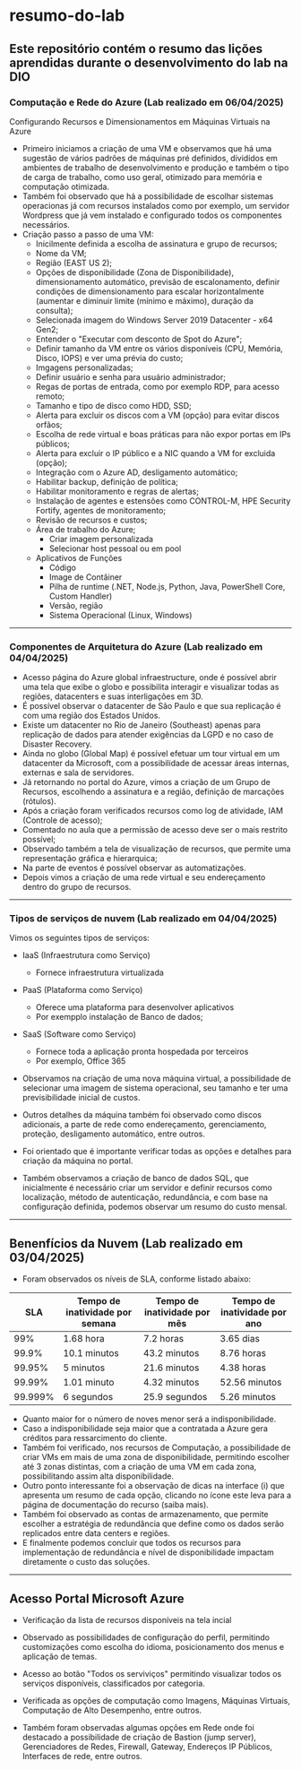 # resumo-do-lab
Este repositório contém o resumo das lições aprendidas durante o desenvolvimento do lab na DIO
---
### Computação e Rede do Azure (Lab realizado em 06/04/2025)
Configurando Recursos e Dimensionamentos em Máquinas Virtuais na Azure

- Primeiro iniciamos a criação de uma VM e observamos que há uma sugestão de vários padrões de máquinas pré definidos, divididos em ambientes de trabalho de desenvolvimento e produção e também o tipo de carga de trabalho, como uso geral, otimizado para memória e computação otimizada.
- Também foi observado que há a possibilidade de escolhar sistemas operacionas já com recursos instalados como por exemplo, um servidor Wordpress que já vem instalado e configurado todos os componentes necessários.
- Criação passo a passo de uma VM:
  - Inicilmente definida a escolha de assinatura e grupo de recursos;
  - Nome da VM;
  - Região (EAST US 2);
  - Opções de disponibilidade (Zona de Disponibilidade), dimensionamento automático, previsão de escalonamento, definir condições de dimensionamento para escalar horizontalmente (aumentar e diminuir limite (mínimo e máximo), duração da consulta);
  - Selecionada imagem do Windows Server 2019 Datacenter - x64 Gen2;
  - Entender o "Executar com desconto de Spot do Azure";
  - Definir tamanho da VM entre os vários disponíveis (CPU, Memória, Disco, IOPS) e ver uma prévia do custo;
  - Imgagens personalizadas;
  - Definir usuário e senha para usuário administrador;
  - Regas de portas de entrada, como por exemplo RDP, para acesso remoto;
  - Tamanho e tipo de disco como HDD, SSD;
  - Alerta para excluir os discos com a VM (opção) para evitar discos orfãos;
  - Escolha de rede virtual e boas práticas para não expor portas em IPs públicos;
  - Alerta para excluir o IP público e a NIC quando a VM for excluida (opção);
  - Integração com o Azure AD, desligamento automático;
  - Habilitar backup, definição de política;
  - Habilitar monitoramento e regras de alertas;
  - Instalação de agentes e estensões como CONTROL-M, HPE Security Fortify, agentes de monitoramento;
  - Revisão de recursos e custos;
  - Área de trabalho do Azure;
    - Criar imagem personalizada
    - Selecionar host pessoal ou em pool
  - Aplicativos de Funções
     - Código
     - Image de Contâiner
     - Pilha de runtime (.NET, Node.js, Python, Java, PowerShell Core, Custom Handler)
     - Versão, região
     - Sistema Operacional (Linux, Windows)
    
---
### Componentes de Arquitetura do Azure (Lab realizado em 04/04/2025)

- Acesso página do Azure global infraestructure, onde é possível abrir uma tela que exibe o globo e possibilita interagir e visualizar todas as regiões, datacenters e suas interligações em 3D.
- É possível observar o datacenter de São Paulo e que sua replicação é com uma região dos Estados Unidos.
- Existe um datacenter no Rio de Janeiro (Southeast) apenas para replicação de dados para atender exigências da LGPD e no caso de Disaster Recovery.
- Ainda no globo (Global Map) é possível efetuar um tour virtual em um datacenter da Microsoft, com a possibilidade de acessar áreas internas, externas e sala de servidores.
- Já retornando no portal do Azure, vimos a criação de um Grupo de Recursos, escolhendo a assinatura e a região, definição de marcações (rótulos).
- Após a criação foram verificados recursos como log de atividade, IAM (Controle de acesso);
- Comentado no aula que a permissão de acesso deve ser o mais restrito possível;
- Observado também a tela de visualização de recursos, que permite uma representação gráfica e hierarquica;
- Na parte de eventos é possível observar as automatizações.
- Depois vimos a criação de uma rede virtual e seu endereçamento dentro do grupo de recursos.
  
  
---
### Tipos de serviços de nuvem (Lab realizado em 04/04/2025)

Vimos os seguintes tipos de serviços:

- IaaS (Infraestrutura como Serviço) 
  - Fornece infraestrutura virtualizada

- PaaS (Plataforma como Serviço) 
  - Oferece uma plataforma para desenvolver aplicativos
  - Por exempplo instalação de Banco de dados;
    
- SaaS (Software como Serviço) 
  - Fornece toda a aplicação pronta hospedada por terceiros
  - Por exemplo, Office 365 

- Observamos na criação de uma nova máquina virtual, a possibilidade de selecionar uma imagem de sistema operacional, seu tamanho e ter uma previsibilidade inicial de custos.
- Outros detalhes da máquina também foi observado como discos adicionais, a parte de rede como endereçamento, gerenciamento, proteção, desligamento automático, entre outros.
- Foi orientado que é importante verificar todas as opções e detalhes para criação da máquina no portal.
- Também observamos a criação de banco de dados SQL, que inicialmente é necessário criar um servidor e definir recursos como localização, método de autenticação, redundância, e com base na configuração definida, podemos observar um resumo do custo mensal. 
   
---

## Benenfícios da Nuvem (Lab realizado em 03/04/2025)

- Foram observados os níveis de SLA, conforme listado abaixo:

| SLA     | Tempo de inatividade por semana | Tempo de inatividade por mês | Tempo de inatividade por ano |
|---------|---------------------------------|------------------------------|------------------------------|
| 99%     | 1.68 hora                       | 7.2 horas                    | 3.65 dias                    |
| 99.9%   | 10.1 minutos                    | 43.2 minutos                 | 8.76 horas                   |
| 99.95%  | 5 minutos                       | 21.6 minutos                 | 4.38 horas                   |
| 99.99%  | 1.01 minuto                     | 4.32 minutos                 | 52.56 minutos                |
| 99.999% | 6 segundos                      | 25.9 segundos                | 5.26 minutos                 |

- Quanto maior for o número de noves menor será a indisponibilidade.
- Caso a indisponibilidade seja maior que a contratada a Azure gera créditos para ressarcimento do cliente.
- Também foi verificado, nos recursos de Computação, a possibilidade de criar VMs em mais de uma zona de disponibilidade, permitindo escolher até 3 zonas distintas, com a criação de uma VM em cada zona, possibilitando assim alta disponibilidade.
- Outro ponto interessante foi a observação de dicas na interface (i) que apresenta um resumo de cada opção, clicando no ícone este leva para a página de documentação do recurso (saiba mais).
- Também foi observado as contas de armazenamento, que permite escolher a estratégia de redundância que define como os dados serão replicados entre data centers e regiões.
- E finalmente podemos concluir que todos os recursos para implementação de redundância e nível de disponibilidade impactam diretamente o custo das soluções.


---
## Acesso Portal Microsoft Azure

- Verificação da lista de recursos disponíveis na tela incial

- Observado as possibilidades de configuração do perfil, permitindo customizações como escolha do idioma, posicionamento dos menus e aplicação de temas.

- Acesso ao botão "Todos os serviviços" permitindo visualizar todos os serviços disponíveis, classificados por categoria.
- Verificada as opções de computação como Imagens, Máquinas Virtuais, Computação de Alto Desempenho, entre outros.
- Também foram observadas algumas opções em Rede onde foi destacado a possibilidade de criação de Bastion (jump server), Gerenciadores de Redes, Firewall, Gateway, Endereços IP Públicos, Interfaces de rede, entre outros.
